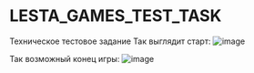 # LESTA_GAMES_TEST_TASK
Техническое тестовое задание
Так выглядит старт:
![image](https://github.com/user-attachments/assets/3db30536-477c-4659-b23d-4921df83291b)

Так возможный конец игры:
![image](https://github.com/user-attachments/assets/aebb9f40-0ad9-48f5-9908-140fea2f1cf8)
